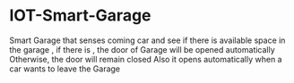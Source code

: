 # IOT-Smart-Garage
Smart Garage that senses coming car and see if there is available space in the garage , if there is , the door of Garage will be opened automatically Otherwise, the door will remain closed Also it opens automatically when a car wants to leave the Garage

